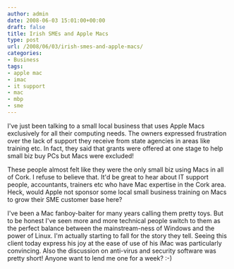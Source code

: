 ```yaml
---
author: admin
date: 2008-06-03 15:01:00+00:00
draft: false
title: Irish SMEs and Apple Macs
type: post
url: /2008/06/03/irish-smes-and-apple-macs/
categories:
- Business
tags:
- apple mac
- imac
- it support
- mac
- mbp
- sme
---
```


I've just been talking to a small local business that uses Apple Macs exclusively for all their computing needs. The owners expressed frustration over the lack of support they receive from state agencies in areas like training etc. In fact, they said that grants were offered at one stage to help small biz buy PCs but Macs were excluded!

These people almost felt like they were the only small biz using Macs in all of Cork. I refuse to believe that. It'd be great to hear about IT support people, accountants, trainers etc who have Mac expertise in the Cork area. Heck, would Apple not sponsor some local small business training on Macs to grow their SME customer base here?

I've been a Mac fanboy-baiter for many years calling them pretty toys. But to be honest I've seen more and more technical people switch to them as the perfect balance between the mainstream-ness of Windows and the power of Linux. I'm actually starting to fall for the story they tell. Seeing this client today express his joy at the ease of use of his iMac was particularly convincing. Also the discussion on anti-virus and security software was pretty short! Anyone want to lend me one for a week? :-)

[](http://answers.polldaddy.com/poll/667405/)    


